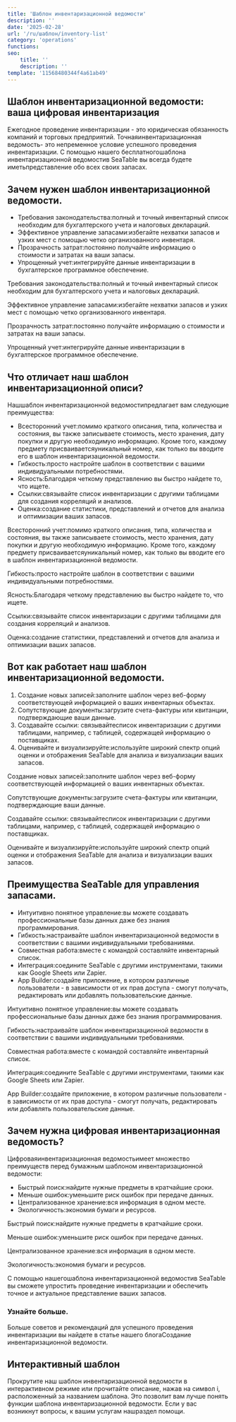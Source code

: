 ```yaml
---
title: 'Шаблон инвентаризационной ведомости'
description: ''
date: '2025-02-28'
url: '/ru/шаблон/inventory-list'
category: 'operations'
functions:
seo:
    title: ''
    description: ''
template: '11568480344f4a61ab49'
---
```


## Шаблон инвентаризационной ведомости: ваша цифровая инвентаризация

Ежегодное проведение инвентаризации - это юридическая обязанность компаний и торговых предприятий. Точнаяинвентаризационная ведомость- это непременное условие успешного проведения инвентаризации. С помощью нашего бесплатногошаблона инвентаризационной ведомостив SeaTable вы всегда будете иметьпредставление обо всех своих запасах.

## Зачем нужен шаблон инвентаризационной ведомости.

- Требования законодательства:полный и точный инвентарный список необходим для бухгалтерского учета и налоговых деклараций.
- Эффективное управление запасами:избегайте нехватки запасов и узких мест с помощью четко организованного инвентаря.
- Прозрачность затрат:постоянно получайте информацию о стоимости и затратах на ваши запасы.
- Упрощенный учет:интегрируйте данные инвентаризации в бухгалтерское программное обеспечение.

Требования законодательства:полный и точный инвентарный список необходим для бухгалтерского учета и налоговых деклараций.

Эффективное управление запасами:избегайте нехватки запасов и узких мест с помощью четко организованного инвентаря.

Прозрачность затрат:постоянно получайте информацию о стоимости и затратах на ваши запасы.

Упрощенный учет:интегрируйте данные инвентаризации в бухгалтерское программное обеспечение.

## Что отличает наш шаблон инвентаризационной описи?

Нашшаблон инвентаризационной ведомостипредлагает вам следующие преимущества:

- Всесторонний учет:помимо краткого описания, типа, количества и состояния, вы также записываете стоимость, место хранения, дату покупки и другую необходимую информацию. Кроме того, каждому предмету присваиваетсяуникальный номер, как только вы вводите его в шаблон инвентаризационной ведомости.
- Гибкость:просто настройте шаблон в соответствии с вашими индивидуальными потребностями.
- Ясность:Благодаря четкому представлению вы быстро найдете то, что ищете.
- Ссылки:связывайте список инвентаризации с другими таблицами для создания корреляций и анализов.
- Оценка:создание статистики, представлений и отчетов для анализа и оптимизации ваших запасов.

Всесторонний учет:помимо краткого описания, типа, количества и состояния, вы также записываете стоимость, место хранения, дату покупки и другую необходимую информацию. Кроме того, каждому предмету присваиваетсяуникальный номер, как только вы вводите его в шаблон инвентаризационной ведомости.

Гибкость:просто настройте шаблон в соответствии с вашими индивидуальными потребностями.

Ясность:Благодаря четкому представлению вы быстро найдете то, что ищете.

Ссылки:связывайте список инвентаризации с другими таблицами для создания корреляций и анализов.

Оценка:создание статистики, представлений и отчетов для анализа и оптимизации ваших запасов.

## Вот как работает наш шаблон инвентаризационной ведомости.

1. Создание новых записей:заполните шаблон через веб-форму соответствующей информацией о ваших инвентарных объектах.
1. Сопутствующие документы:загрузите счета-фактуры или квитанции, подтверждающие ваши данные.
1. Создавайте ссылки: связывайтесписок инвентаризации с другими таблицами, например, с таблицей, содержащей информацию о поставщиках.
1. Оценивайте и визуализируйте:используйте широкий спектр опций оценки и отображения SeaTable для анализа и визуализации ваших запасов.

Создание новых записей:заполните шаблон через веб-форму соответствующей информацией о ваших инвентарных объектах.

Сопутствующие документы:загрузите счета-фактуры или квитанции, подтверждающие ваши данные.

Создавайте ссылки: связывайтесписок инвентаризации с другими таблицами, например, с таблицей, содержащей информацию о поставщиках.

Оценивайте и визуализируйте:используйте широкий спектр опций оценки и отображения SeaTable для анализа и визуализации ваших запасов.

## Преимущества SeaTable для управления запасами.

- Интуитивно понятное управление:вы можете создавать профессиональные базы данных даже без знания программирования.
- Гибкость:настраивайте шаблон инвентаризационной ведомости в соответствии с вашими индивидуальными требованиями.
- Совместная работа:вместе с командой составляйте инвентарный список.
- Интеграция:соедините SeaTable с другими инструментами, такими как Google Sheets или Zapier.
- App Builder:создайте приложение, в котором различные пользователи - в зависимости от их прав доступа - смогут получать, редактировать или добавлять пользовательские данные.

Интуитивно понятное управление:вы можете создавать профессиональные базы данных даже без знания программирования.

Гибкость:настраивайте шаблон инвентаризационной ведомости в соответствии с вашими индивидуальными требованиями.

Совместная работа:вместе с командой составляйте инвентарный список.

Интеграция:соедините SeaTable с другими инструментами, такими как Google Sheets или Zapier.

App Builder:создайте приложение, в котором различные пользователи - в зависимости от их прав доступа - смогут получать, редактировать или добавлять пользовательские данные.

## Зачем нужна цифровая инвентаризационная ведомость?

Цифроваяинвентаризационная ведомостьимеет множество преимуществ перед бумажным шаблоном инвентаризационной ведомости:

- Быстрый поиск:найдите нужные предметы в кратчайшие сроки.
- Меньше ошибок:уменьшите риск ошибок при передаче данных.
- Централизованное хранение:вся информация в одном месте.
- Экологичность:экономия бумаги и ресурсов.

Быстрый поиск:найдите нужные предметы в кратчайшие сроки.

Меньше ошибок:уменьшите риск ошибок при передаче данных.

Централизованное хранение:вся информация в одном месте.

Экологичность:экономия бумаги и ресурсов.

С помощью нашегошаблона инвентаризационной ведомостив SeaTable вы сможете упростить проведение инвентаризации и обеспечить точное и актуальное представление ваших запасов.

### Узнайте больше.

Больше советов и рекомендаций для успешного проведения инвентаризации вы найдете в статье нашего блогаСоздание инвентаризационной ведомости.

## Интерактивный шаблон

Прокрутите наш шаблон инвентаризационной ведомости в интерактивном режиме или прочитайте описание, нажав на символ i, расположенный за названием шаблона. Это позволит вам лучше понять функции шаблона инвентаризационной ведомости. Если у вас возникнут вопросы, к вашим услугам нашраздел помощи.

​
